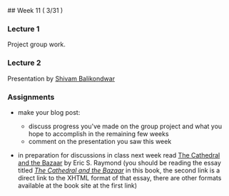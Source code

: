 <div class="week">

<div class="week_heading" markdown="1">
## Week 11 ( 3/31 )
</div>


<div class="column_materials"  markdown="1">



### Lecture 1 

Project group work. 


### Lecture 2

Presentation by [Shivam Balikondwar](https://www.linkedin.com/in/sbalikondwar/) 

</div>

<div class="column_assign"  markdown="1">




### Assignments

- make your blog post:
    - discuss progress you've made on the group project and what you hope to accomplish in the remaining few weeks
    - comment on the presentation you saw this week 

- in preparation for discussions in class next week read [The Cathedral and the Bazaar](http://www.catb.org/~esr/writings/cathedral-bazaar/) by Eric S. Raymond (you should be reading the essay titled [_The Cathedral and the Bazaar_](http://www.catb.org/~esr/writings/cathedral-bazaar/cathedral-bazaar/) in this book, the second link is a direct link to the XHTML format of that essay, there are other formats available at the book site at the first link)
    

</div>
</div>
